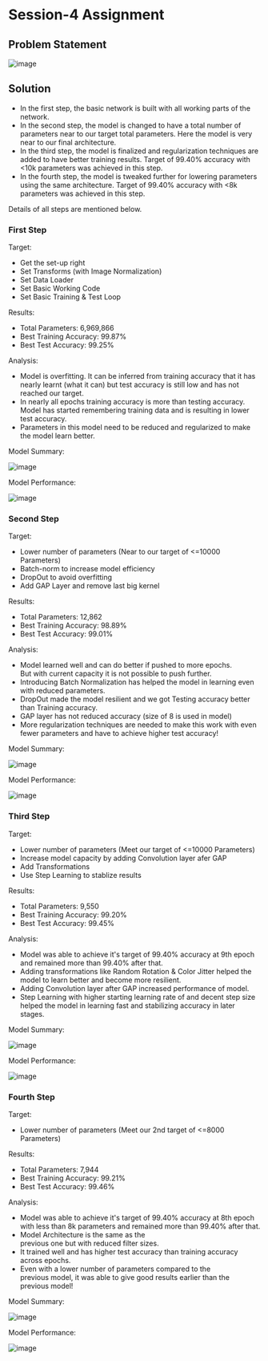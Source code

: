 # Session-4 Assignment

## Problem Statement

![image](https://user-images.githubusercontent.com/120099863/213533529-0dd329fb-9b7e-477c-bf7e-7d2535c05de7.png)

## Solution

* In the first step, the basic network is built with all working parts of the network.
* In the second step, the model is changed to have a total number of parameters near to our target total parameters. Here the model is very near to our final architecture.
* In the third step, the model is finalized and regularization techniques are added to have better training results. Target of 99.40% accuracy with <10k parameters was achieved in this step.
* In the fourth step, the model is tweaked further for lowering parameters using the same architecture. Target of 99.40% accuracy with <8k parameters was achieved in this step.

Details of all steps are mentioned below.

### First Step

Target:
*   Get the set-up right
*   Set Transforms (with Image Normalization)
*   Set Data Loader
*   Set Basic Working Code
*   Set Basic Training  & Test Loop

Results:
*   Total Parameters: 6,969,866
*   Best Training Accuracy: 99.87%
*   Best Test Accuracy: 99.25%

Analysis:
*   Model is overfitting. It can be inferred from training accuracy that it has nearly learnt (what it can) but test accuracy is still low and has not reached our target.
*   In nearly all epochs training accuracy is more than testing accuracy. Model has started remembering training data and is resulting in lower test accuracy. 
*   Parameters in this model need to be reduced and regularized to make the model learn better.

Model Summary:

![image](https://user-images.githubusercontent.com/120099863/213536766-9f702fe9-517f-4f84-a30d-a92607e200f4.png)

Model Performance:

![image](https://user-images.githubusercontent.com/120099863/213537036-ee60eac9-5586-4521-972f-0c3f0e4419ef.png)

### Second Step

Target:
*   Lower number of parameters (Near to our target of <=10000 Parameters)
*   Batch-norm to increase model efficiency
*   DropOut to avoid overfitting
*   Add GAP Layer and remove last big kernel

Results:
*   Total Parameters: 12,862
*   Best Training Accuracy: 98.89%
*   Best Test Accuracy: 99.01%

Analysis:
*   Model learned well and can do better if pushed to more epochs. But with current capacity it is not possible to push further.
*   Introducing Batch Normalization has helped the model in learning even with reduced parameters.
*   DropOut made the model resilient and we got Testing accuracy better than Training accuracy. 
*   GAP layer has not reduced accuracy (size of 8 is used in model)
*   More regularization techniques are needed to make this work with even fewer parameters and have to achieve higher test accuracy!

Model Summary:

![image](https://user-images.githubusercontent.com/120099863/213537528-2dc48774-dc20-44c0-aac2-ec1f8b0648c9.png)

Model Performance:

![image](https://user-images.githubusercontent.com/120099863/213537712-9a1ff32e-36a5-4e8f-9ddd-237ff3798266.png)

### Third Step

Target:
*   Lower number of parameters (Meet our target of <=10000 Parameters)
*   Increase model capacity by adding Convolution layer afer GAP
*   Add Transformations 
*   Use Step Learning to stablize results

Results:
*   Total Parameters: 9,550
*   Best Training Accuracy: 99.20%
*   Best Test Accuracy: 99.45%

Analysis:
*   Model was able to achieve it's target of 99.40% accuracy at 9th epoch and remained more than 99.40% after that.
*   Adding transformations like Random Rotation & Color Jitter helped the model to learn better and become more resilient.
*   Adding Convolution layer after GAP increased performance of model. 
*   Step Learning with higher starting learning rate of and decent step size helped the model in learning fast and stabilizing accuracy in later stages.

Model Summary:

![image](https://user-images.githubusercontent.com/120099863/213538020-fa3321f4-2bff-48f7-b392-bfadc3b8c553.png)

Model Performance:

![image](https://user-images.githubusercontent.com/120099863/213538143-4da5014d-356b-41b9-8228-f70ea5780b76.png)

### Fourth Step

Target:
*   Lower number of parameters (Meet our 2nd target of <=8000 Parameters)

Results:
*   Total Parameters: 7,944
*   Best Training Accuracy: 99.21%
*   Best Test Accuracy: 99.46%

Analysis:
*   Model was able to achieve it's target of 99.40% accuracy at 8th epoch with less than 8k parameters and remained more than 99.40% after that.
*   Model Architecture is the same as the previous one but with reduced filter sizes.
*   It trained well and has higher test accuracy than training accuracy across epochs.
*   Even with a lower number of parameters compared to the previous model, it was able to give good results earlier than the previous model!

Model Summary:

![image](https://user-images.githubusercontent.com/120099863/213538566-5c4bbca5-0029-463d-b7f5-b1af1611bb1d.png)

Model Performance:

![image](https://user-images.githubusercontent.com/120099863/213538722-9cb4aadb-cd0b-4d06-96b3-e2947e3130aa.png)

